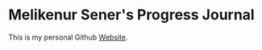 # Melikenur Sener's Progress Journal

This is my personal Github [Website](https://melikenursener.github.io/). 
